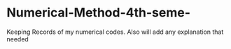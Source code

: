 # Numerical-Method-4th-seme-
Keeping Records of my numerical codes. Also will add any explanation that needed
